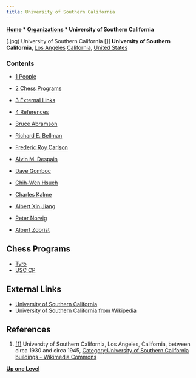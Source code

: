 ```yaml
---
title: University of Southern California
---
```

**[Home](Home "Home") \* [Organizations](Organizations "Organizations") \* University of Southern California**



[.jpg) University of Southern California <a id="cite-note-1" href="#cite-ref-1">[1]</a>
**University of Southern California**, [Los Angeles](https://en.wikipedia.org/wiki/Los_Angeles) [California](https://en.wikipedia.org/wiki/California), [United States](https://en.wikipedia.org/wiki/United_States)



### Contents


* [1 People](#people)
* [2 Chess Programs](#chess-programs)
* [3 External Links](#external-links)
* [4 References](#references)






* [Bruce Abramson](Bruce_Abramson "Bruce Abramson")
* [Richard E. Bellman](Richard_E._Bellman "Richard E. Bellman")
* [Frederic Roy Carlson](Frederic_Roy_Carlson "Frederic Roy Carlson")
* [Alvin M. Despain](Alvin_M._Despain "Alvin M. Despain")
* [Dave Gomboc](Dave_Gomboc "Dave Gomboc")
* [Chih-Wen Hsueh](Chih-Wen_Hsueh "Chih-Wen Hsueh")
* [Charles Kalme](Charles_Kalme "Charles Kalme")
* [Albert Xin Jiang](Albert_Xin_Jiang "Albert Xin Jiang")
* [Peter Norvig](Peter_Norvig "Peter Norvig")
* [Albert Zobrist](Albert_Zobrist "Albert Zobrist")


## Chess Programs


* [Tyro](Tyro "Tyro")
* [USC CP](USC_CP "USC CP")


## External Links


* [University of Southern California](http://www.usc.edu/)
* [University of Southern California from Wikipedia](https://en.wikipedia.org/wiki/University_of_Southern_California)


## References


1. <a id="cite-ref-1" href="#cite-note-1">[1]</a> University of Southern California, Los Angeles, California, between circa 1930 and circa 1945, [Category:University of Southern California buildings - Wikimedia Commons](https://commons.wikimedia.org/wiki/Category:University_of_Southern_California_buildings)

**[Up one Level](Organizations "Organizations")**







 
